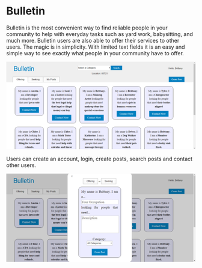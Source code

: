 # Bulletin

Bulletin is the most convenient way to find reliable people in your community to
help with everyday tasks such as yard work, babysitting, and much more. Bulletin users are also
able to offer their services to other users. The magic is in simplicity. With limited text fields it is an easy
and simple way to see exactly what people in your community have to offer.

![board](https://github.com/bpaielli/Bulletin/blob/master/assets/images/splashlogin/bulletin_main.png)


Users can create an account, login, create posts, search posts and contact other users. 

![create post](https://github.com/bpaielli/Bulletin/blob/master/assets/images/splashlogin/bulletin_createpost.png)
